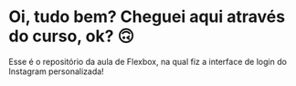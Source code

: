 # Oi, tudo bem? Cheguei aqui através do curso, ok? 🙃

Esse é o repositório da aula de Flexbox, na qual fiz a interface de login do Instagram personalizada!